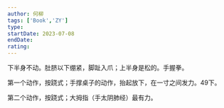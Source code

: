 ```yaml
---
author: 何柳
tags: ['Book','ZY']
type: 
startDate: 2023-07-08
endDate:
rating: 
---
```


下半身不动。肚脐以下绷紧，脚趾入爪；上半身是松的。手握拳。

第一个动作，按跷式；手撑桌子的动作，抬起放下，在一寸之间发力。49下。

第二个动作，按跷式；大拇指（手太阴肺经）最有力。




























